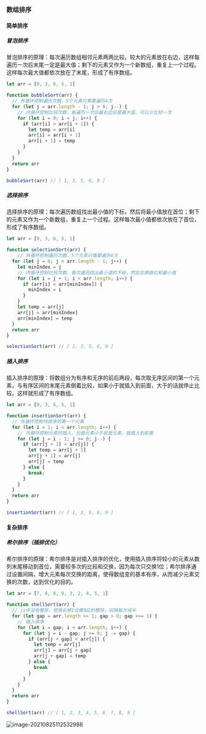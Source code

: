 ### 数组排序

#### 简单排序

##### 冒泡排序

冒泡排序的原理：每次遍历数组相邻元素两两比较，较大的元素放在右边，这样每遍历一次后末尾一定是最大值；剩下的元素又作为一个新数组，重复上一个过程。这样每次最大值都依次放在了末尾，形成了有序数组。

```js
let arr = [9, 3, 6, 5, 1]

function bubbleSort(arr) {
  // 外循环控制遍历次数，5个元素只需要遍历4次
  for (let j = arr.length - 1; j > 0; j--) {
    // 内循环控制比较次数，每遍历一次后最右边总是最大值，可以少比较一次
    for (let i = 0; i < j; i++) {
      if (arr[i] > arr[i + 1]) {
        let temp = arr[i]
        arr[i] = arr[i + 1]
        arr[i + 1] = temp
      }
    }
  }
  return arr
}

bubbleSort(arr) // [ 1, 3, 5, 6, 9 ]
```

##### 选择排序

选择排序的原理：每次遍历数组找出最小值的下标，然后将最小值放在首位；剩下的元素又作为一个新数组，重复上一个过程。这样每次最小值都依次放在了首位，形成了有序数组。

```js
let arr = [9, 3, 6, 5, 1]

function selectionSort(arr) {
	// 外循环控制遍历次数，5个元素只需要遍历4次
  for (let j = 0; j < arr.length - 1; j++) {
    let minIndex = j
    // 内循环控制比较次数，每次遍历找出最小值的下标，然后交换首位和最小值
    for (let i = j + 1; i < arr.length; i++) {
      if (arr[i] < arr[minIndex]) {
        minIndex = i
      }
    }
    let temp = arr[j]
    arr[j] = arr[minIndex]
    arr[minIndex] = temp
  }
  return arr
}

selectionSort(arr) // [ 1, 3, 5, 6, 9 ]
```

##### 插入排序

插入排序的原理：将数组分为有序和无序的前后两段，每次取无序区间的第一个元素，与有序区间的末尾元素倒着比较，如果小于就插入到前面，大于的话就停止比较。这样就形成了有序数组。

```js
let arr = [9, 3, 6, 5, 1]

function insertionSort(arr) {
  // 外循环控制待排序的第一个元素
  for (let i = 1; i < arr.length; i++) {
    // 内循环控制元素的插入，后面元素小于前面元素，就插入到前面
    for (let j = i - 1; j >= 0; j--) {
      if (arr[j + 1] < arr[j]) {
        let temp = arr[j + 1]
        arr[j + 1] = arr[j]
        arr[j] = temp
      } else {
        break;
      }
    }
  }
  return arr
}

insertionSort(arr) // [ 1, 3, 5, 6, 9 ]
```

#### 复杂排序

##### 希尔排序（插排优化）

希尔排序的原理：希尔排序是对插入排序的优化，使用插入排序将较小的元素从数列末尾移动到首位，需要较多次的比较和交换，因为每次只交换1位；希尔排序通过设置间隔，增大元素每次交换的距离，使得数组变的基本有序，从而减少元素交换的次数，达到优化的目的。

```js
let arr = [7, 6, 8, 9, 3, 2, 4, 5, 1]

function shellSort(arr) {
  // js中没有整除，使用右移1位模拟2的整除，间隔每次减半
  for (let gap = arr.length >> 1; gap > 0; gap >>= 1) {
    // 插入排序
    for (let i = gap; i < arr.length; i++) {
      for (let j = i - gap; j >= 0; j -= gap) {
        if (arr[j + gap] < arr[j]) {
          let temp = arr[j]
          arr[j] = arr[j + gap]
          arr[j + gap] = temp
        } else {
          break
        }
      }
    }
  }
  return arr
}

shellSort(arr) // [ 1, 2, 3, 4, 5, 6, 7, 8, 9 ]
```

![image-20210825112532986](C:/Users/Ace/Desktop/image-20210825112532986.png)
